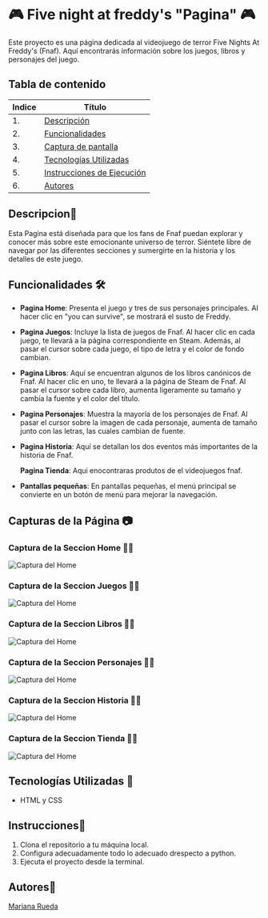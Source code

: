 # 🎮 Five night at freddy's "Pagina" 🎮

Este proyecto es una página dedicada al videojuego de terror Five Nights At Freddy's (Fnaf). Aquí encontrarás información sobre los juegos, libros y personajes del juego.


## Tabla de contenido
| Indice | Título  |
|--|--|
| 1. | [Descripción](#Descripcion) |
| 2. | [Funcionalidades](#Funcionalidades) |
| 3. | [Captura de pantalla](#Captura_de_pantalla) |
| 4. | [Tecnologías Utilizadas](#Tenologia_Usada) |
| 5. | [Instrucciones de Ejecución](#Instrucciones) |
| 6. | [Autores](#Autores) |


## Descripcion🚀
Esta Pagina está diseñada para que los fans de Fnaf puedan explorar y conocer más sobre este emocionante universo de terror. Siéntete libre de navegar por las diferentes secciones y sumergirte en la historia y los detalles de este juego.




## Funcionalidades 🛠️

- **Pagina Home**: Presenta el juego y tres de sus personajes principales. Al hacer clic en "you can survive", se mostrará el susto de Freddy.

- **Pagina Juegos**: Incluye la lista de juegos de Fnaf. Al hacer clic en cada juego, te llevará a la página correspondiente en Steam. Además, al pasar el cursor sobre cada juego, el tipo de letra y el color de fondo cambian.

- **Pagina Libros**: Aquí se encuentran algunos de los libros canónicos de Fnaf. Al hacer clic en uno, te llevará a la página de Steam de Fnaf. Al pasar el cursor sobre cada libro, aumenta ligeramente su tamaño y cambia la fuente y el color del título.

- **Pagina Personajes**: Muestra la mayoría de los personajes de Fnaf. Al pasar el cursor sobre la imagen de cada personaje, aumenta de tamaño junto con las letras, las cuales cambian de fuente.

- **Pagina Historia**: Aquí se detallan los dos eventos más importantes de la historia de Fnaf.

  **Pagina Tienda**: Aqui enocontraras produtos de el videojuegos fnaf.

- **Pantallas pequeñas**: En pantallas pequeñas, el menú principal se convierte en un botón de menú para mejorar la navegación.



## Capturas de la Página 📷

### Captura de la Seccion Home 🐻🎩
![Captura del Home](https://github.com/user-attachments/assets/65190762-5136-426c-bac7-fed620a77fde)

### Captura de la Seccion Juegos 🐰🎸
![Captura del Home](https://github.com/user-attachments/assets/f77079ce-9e22-47a7-b810-aede1923f378)


### Captura de la Seccion Libros 🐥🍕
![Captura del Home](https://github.com/user-attachments/assets/cab2a09a-9a53-4a07-a744-4cc708fd1fd3)


### Captura de la Seccion Personajes 🦊💀 
![Captura del Home](https://github.com/user-attachments/assets/4c1b4ebd-b57b-4176-8caf-58f84b30197f)

### Captura de la Seccion Historia 🐻✨
![Captura del Home](https://github.com/user-attachments/assets/19bfd768-8cdf-42d3-a8a9-148ce3dfb41b)

### Captura de la Seccion Tienda 🍕🍕
![Captura del Home](https://github.com/user-attachments/assets/1196234e-9362-44b3-a6f2-0986ab522102)



## Tecnologías Utilizadas 📱

- HTML y CSS

## Instrucciones📐

1. Clona el repositorio a tu máquina local. 
2. Configura adecuadamente todo lo adecuado drespecto a python.
3. Ejecuta el proyecto desde la terminal.


## Autores👤

[Mariana Rueda](https://github.com/mariana34r)









